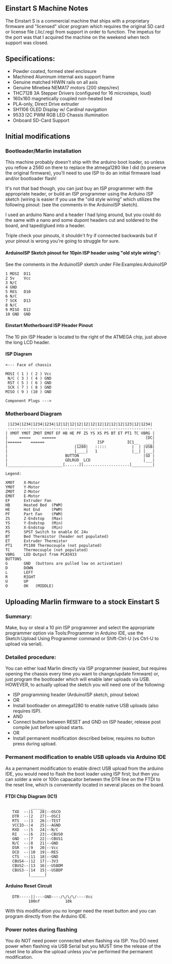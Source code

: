 ## Einstart S Machine Notes

The Einstart S is a commercial machine that ships with a proprietary firmware and "licensed" slicer program which requires the original SD card or license file (.lic/.reg) from support in order to function. The impetus for the port was that I acquired the machine on the weekend when tech support was closed.

## Specifications:

 - Powder coated, formed steel enclosure
 - Machined Aluminum internal axis support frame
 - Genuine matched HIWIN rails on all axis
 - Genuine Minebea NEMA17 motors (200 steps/rev)
 - THC7128 3A Stepper Drivers (configured for 16 microsteps, loud)
 - 160x160 magnetically coupled non-heated bed
 - PLA-only, Direct Drive extruder
 - SH1106 OLED Display w/ Cardinal navigation
 - 9533 I2C PWM RGB LED Chassis illumination
 - Onboard SD-Card Support

## Initial modifications

### Bootloader/Marlin installation

This machine probably doesn't ship with the arduino boot loader, so unless you reflow a 2560 on there to replace the atmega1280 like I did (to preserve the original firmware), you'll need to use ISP to do an initial firmware load and/or bootloader flash!

It's not that bad though, you can just buy an ISP programmer with the appropriate header, or build an ISP programmer using the Arduino ISP sketch (wiring is easier if you use the "old style wiring" which utilizes  the following pinout: (see the comments in the ArduinoISP sketch).

I used an arduino Nano and a header I had lying around, but you could do the same with a nano and some dupont headers cut and soldered to the board, and taped/glued into a header.

Triple check your pinouts, it shouldn't fry if connected backwards but if your pinout is wrong you're going to struggle for sure.

#### ArduinoISP Sketch pinout for 10pin ISP header using "old style wiring":

See the comments in the ArduinoISP sketch under File:Examples:ArduinoISP

```
1 MOSI  D11
2 5v    Vcc
3 N/C
4 GND
5 RES   D10
6 N/C
7 SCK   D13
8 N/C
9 MISO  D12
10 GND  GND
```

#### Einstart Motherboard ISP Header Pinout

The 10 pin ISP Header is located to the right of the ATMEGA chip, just above the long LCD header.

#### ISP Diagram

```
<--- Face of chassis

MOSI ( 1 ) ( 2 ) Vcc
 N/C ( 3 ) ( 4 ) GND
 RST ( 5 ) ( 6 ) GND
 SCK ( 7 ) ( 8 ) GND
MISO ( 9 ) (10 ) GND

Component Plugs --->
```

### Motherboard Diagram

```
 |1234|1234|1234|1234|12|12|12|12|12|12|12|12|12|12|123|12|1234|
 ---------------------------------------------------------------
| XMOT YMOT ZMOT EMOT EF HB HE PF ZS YS XS PS BT ET PT1 TC VBRG |
|     =====     ======                                       [DC|
|======    ======              ____     ISP          IC1__   ___|
|                             |1280|   :::::           |  | |USB|
|                             |____|   1               |__| |___|
|                         BUTTON                            |SD |
|                         GDLRUO  LCD                       |___|
|________________________[......][....................]_________|

Legend:

XMOT    X-Motor
YMOT    Y-Motor
ZMOT    Z-Motor
EMOT    E-Motor
EF      Extruder Fan
HB      Heated Bed  (PWM)
HE      Hot End     (PWM)
PF      Part Fan    (PWM)
ZS      Z-Endstop   (Max)
YS      Y-Endstop   (Min)
XS      X-Endstop   (Min)
PS      SPST Switch to enable DC 24v
BT      Bed Thermistor (header not populated)
ET      Extruder Thermistor
PT1     Pt100 Thermocouple (not populated)
TC      Thermocouple (not populated)
VBRG    LED Output from PCA5933
BUTTONS
G       GND  (buttons are pulled low on activation)
D       DOWN
L       LEFT
R       RIGHT
U       UP
O       OK   (MIDDLE)
```

## Uploading Marlin firmware to a stock Einstart S

### Summary:

Make, buy or steal a 10 pin ISP programmer and select the appropriate programmer option via Tools:Programmer in Arduino IDE, use the Sketch:Upload Using Programmer command or Shift-Ctrl-U (vs Ctrl-U to upload via serial).

### Detailed procedure:

You can either load Marlin directly via ISP programmer (easiest, but requires opening the chassis every time you want to change/update firmware)  or, just program the bootloader which will enable later uploads via USB. HOWEVER, to actually upload the sketch you will need one of the following:

 - ISP programming header (ArduinoISP sketch, pinout below)
 - OR
 - Install bootloader on atmega1280 to enable native USB uploads (also requires ISP).
 - AND
 - Connect button between RESET and GND on ISP header, release post compile just before upload starts.
 - OR
 - Install permanent modification described below, requires no button press during upload.

### Permanent modification to enable USB uploads via Arduino IDE

As a permanent modification to enable direct USB upload from the arduino IDE, you would need to flash the boot loader using ISP first; but then you can solder a wire or 100n capacaitor between the DTR line on the FTDI to the reset line, which is conveniently located in several places on the board.

#### FTDI Chip Diagram (IC1)

```
           ______
   TXD  --|1   28|--OSCO
   DTR  --|2   27|--OSCI
   RTS  --|3   26|--TEST
   VCCIO--|4   25|--AGND
   RXD  --|5   24|--N/C
   RI   --|6   23|--CBUS0
   GND  --|7   22|--CBUS1
   N/C  --|8   21|--GND
   DSR  --|9   20|--Vcc
   DCD  --|10  19|--RES
   CTS  --|11  18|--GND
   CBUS4--|12  17|--3V3
   CBUS2--|13  16|--USBDM
   CBUS3--|14  15|--USBDP
          |______|
```

#### Arduino Reset Circuit

```
   DTR-----||----GND----/\/\/\/----Vcc
          100nf           10k
```

With this modification you no longer need the reset button and you can program directly from the Arduino IDE.

### Power notes during flashing

You do NOT need power connected when flashing via ISP.
You DO need power when flashing via USB Serial but you MUST time the release of the reset line to allow the upload unless you've performed the permanent modification.
